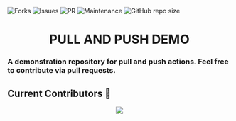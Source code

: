 ![Forks](https://img.shields.io/github/forks/srmsigkdd/PR_Demo.svg)
![Issues](https://img.shields.io/github/issues/srmsigkdd/PR_Demo.svg)
![PR](https://img.shields.io/github/issues-pr/srmsigkdd/PR_Demo.svg)
![Maintenance](https://img.shields.io/badge/Maintained%3F-yes-green.svg)
![GitHub repo size](https://img.shields.io/github/repo-size/srmsigkdd/PR_Demo)

  <h1 align="center">PULL AND PUSH DEMO</h1>

  ### A demonstration repository for pull and push actions. Feel free to contribute via pull requests.

 ## Current Contributors 🔻
<div align="center">
  <a href="https://github.com/ADITYAVOFFICIAL/Official_Website/graphs/contributors">
  <img src="https://contrib.rocks/image?repo=srmsigkdd/PR_Demo" />
</a>
</div>

